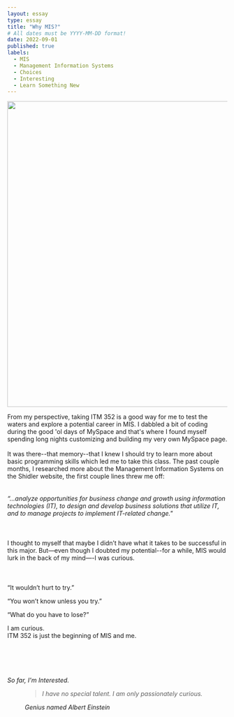 ```yaml
---
layout: essay
type: essay
title: "Why MIS?"
# All dates must be YYYY-MM-DD format!
date: 2022-09-01
published: true
labels:
  - MIS
  - Management Information Systems
  - Choices
  - Interesting 
  - Learn Something New
---
```


<img width="700px" src="https://i.pinimg.com/originals/7d/07/a2/7d07a255678962d30d8717dcf5dbd266.gif" class="rounded mx-auto d-block">


<p class="text-center">
<p class="font-monospace">

  
From my perspective, taking ITM 352 is a good way for me to test the waters and explore a potential career in MIS. I dabbled a bit of coding during the good 'ol days of MySpace and that's where I found myself spending long nights customizing and building my very own MySpace page. 
<br>
<br>
It was there--that memory--that I knew I should try to learn more about basic programming skills which led me to take this class. The past couple months, I researched more about the Management Information Systems on the Shidler website, the first couple lines threw me off: 
<br>   
<br>
<i>“...analyze opportunities for business change and growth using information technologies (IT), to design and develop business solutions that utilize IT, and to manage projects to implement IT-related change."</i>
<br>  
<br>  
I thought to myself that maybe I didn’t have what it takes to be successful in this major. But—even though I doubted my potential--for a while, MIS would lurk in the back of my mind—-I was curious. 
<br>   
<br>  
“It wouldn’t hurt to try.” 

“You won’t know unless you try.” 

“What do you have to lose?” 

I am curious. 
<br>
ITM 352 is just the beginning of MIS and me. 
<br>  
<br>  
<br>  
<i>So far, I'm Interested.
&nbsp;
&nbsp;
&nbsp;

 <figure class="text-center">
  <blockquote class="blockquote">
    <p>I have no special talent. I am only passionately curious.</p>
  </blockquote>
  <figcaption class="blockquote-footer">
    Genius named <cite title="Source Title">Albert Einstein</cite>
  </figcaption>
</figure>
